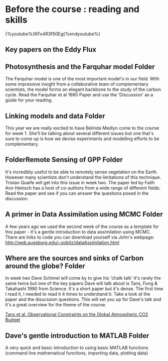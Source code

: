# Before the course : reading and skills

{%youtube%}KFo4R3f50Eg{%endyoutube%}

## Key papers on the Eddy Flux

## Photosynthesis and the Farquhar model Folder
The Farquhar model is one of the most important model's in our field. With some impressive insight from a collaborative team of complementary scientists, the model forms an elegant backbone to the study of the carbon cycle.
Read the Farquhar et al 1980 Paper and use the 'Discussion' as a guide for your reading. 

## Linking models and data Folder
This year we are really excited to have Belinda Medlyn come to the course for week 1. She'll be talking about several different issues but one that's sure to come up is how we devise experiments and modelling efforts to be complementary.


## FolderRemote Sensing of GPP Folder
It's incredibly useful to be able to remotely sense vegetation on the Earth. However many scientists don't understand the limitations of this technique. Tristan Quaife will get into this issue in week two. The paper led by Faith Ann Heinsch has a host of co-authors from a wide range of different fields. Read the paper and see if you can answer the questions posed in the discussion.

## A primer in Data Assimilation using MCMC Folder
A few years ago we used the second week of the course as a template for this paper - it's a gentle introduction to data assimilation using MCMC. There are links to code you can download yourself via John's webpage: http://web.augsburg.edu/~zobitz/dataAssimilation.html 

## Where are the sources and sinks of Carbon around the globe? Folder
In week two Dave Schimel will come by to give his 'chalk talk' it's rarely the same twice but one of the key papers Dave will talk about is Tans, Fung & Takahashi 1990 from Science. It's a short paper but it's dense. The first time I read it, I needed to read it 4 times to understand it. Take a look at the paper and the disucssion questions. This will set you up for Dave's talk and it's a great overview for the theme of the course.

[Tans et al. Observational Constraints on the Global Atmospheric CO2 Budget](https://github.com/Fluxcourse/Before_course_materials/blob/master/Where%20are%20the%20sources%20and%20sinks%20of%20Carbon%20around%20the%20globe%3F/1990_TansFungTakahashi_etal.pdf)

## Dave's gentle introduction to MATLAB Folder
A very quick and basic introduction to using basic MATLAB functions (command line mathematical functions, importing data, plotting data)

